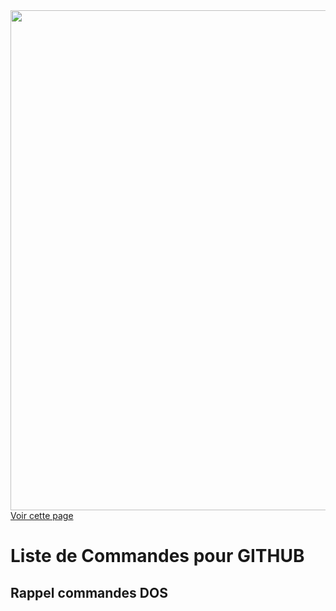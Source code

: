 <a href="https://fayechartre6.000webhostapp.com/github/" target="_blank">
<img src="https://user-images.githubusercontent.com/32952402/31888190-54fa966e-b7fb-11e7-9ff2-eaa51b74930b.png" width="800"> 
<br>Voir cette page
</a>

# Liste de Commandes pour GITHUB

## Rappel commandes DOS
